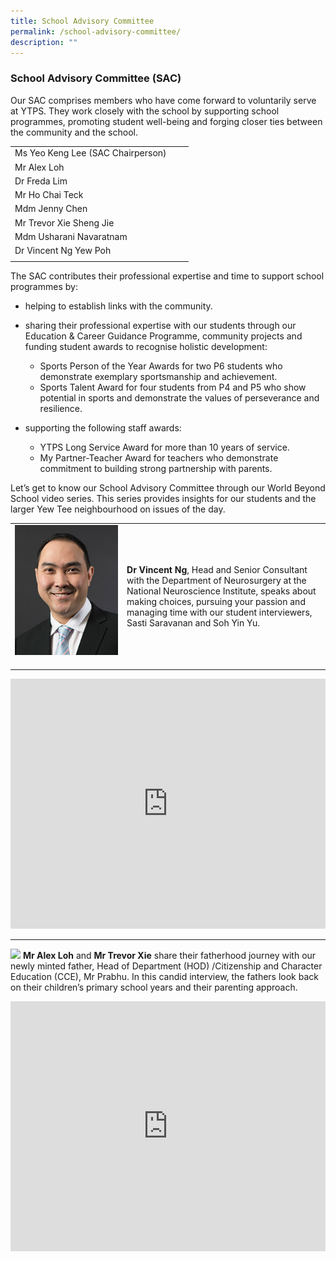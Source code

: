 ```yaml
---
title: School Advisory Committee
permalink: /school-advisory-committee/
description: ""
---
```

### School Advisory Committee (SAC)

Our SAC comprises members who have come forward to voluntarily serve at YTPS. They work closely with the school by supporting school programmes, promoting student well-being and forging closer ties between the community and the school.



| |  |  |
| -------- | -------- | -------- |
|Ms Yeo Keng Lee (SAC Chairperson)|||
|Mr Alex Loh  |    |   |
|Dr Freda Lim  |    |   |
|Mr Ho Chai Teck  |    |   |
|Mdm Jenny Chen  |    |   |
|Mr Trevor Xie Sheng Jie  |    |   |
|Mdm Usharani Navaratnam |    |   |
|Dr Vincent Ng Yew Poh |    |   |
||||

The SAC contributes their professional expertise and time to support school programmes by:<br>
* helping to establish links with the community.<br>
* sharing their professional expertise with our students through our Education &amp; Career Guidance Programme, community projects and funding student awards to recognise holistic development:<br>
  * Sports Person of the Year Awards for two P6 students who demonstrate exemplary sportsmanship and achievement.<br>
  * Sports Talent Award for four students from P4 and P5 who show potential in sports and demonstrate the values of perseverance and resilience.<br> 

* supporting the following staff awards:<br>
  * YTPS Long Service Award for more than 10 years of service. <br> 
  * My Partner-Teacher Award for teachers who demonstrate commitment to building strong partnership with parents.<br>
 
 Let’s get to know our School Advisory Committee through our World Beyond School video series. This series provides insights for our students and the larger Yew Tee neighbourhood on issues of the day. <br>
 

|  |  | 
| -------- | -------- | 
| ![](/images/ng-yew-poh-vincent-portrait.jpg)<br> &nbsp;&nbsp;&nbsp;&nbsp;&nbsp;&nbsp;&nbsp;&nbsp;&nbsp;&nbsp;&nbsp;&nbsp;&nbsp;&nbsp;&nbsp;&nbsp;&nbsp;&nbsp;&nbsp;&nbsp;&nbsp;&nbsp;&nbsp;&nbsp;&nbsp;&nbsp;&nbsp;&nbsp;&nbsp;&nbsp;&nbsp;&nbsp;&nbsp;&nbsp;&nbsp;&nbsp;&nbsp;&nbsp;&nbsp;&nbsp;&nbsp;&nbsp; |**Dr Vincent Ng**, Head and Senior Consultant with the Department of Neurosurgery at the National Neuroscience Institute, speaks about making choices, pursuing your passion and managing time with our student interviewers, Sasti Saravanan and Soh Yin Yu.|
<iframe allowfullscreen="" allow="accelerometer; autoplay; clipboard-write; encrypted-media; gyroscope; picture-in-picture; web-share" frameborder="0" title="YouTube video player" src="https://www.youtube.com/embed/ZjX4vu0HhJ4" height="400" style="width:100%"></iframe>
<br>
<hr>

![](/images/sac%202023%2001.jpg)
**Mr Alex Loh** and **Mr Trevor Xie** share their fatherhood journey with our newly minted father, Head of Department (HOD) /Citizenship and Character Education (CCE), Mr Prabhu. In this candid interview, the fathers look back on their children’s primary school years and their parenting approach.<br>
<iframe allowfullscreen="" allow="accelerometer; autoplay; clipboard-write; encrypted-media; gyroscope; picture-in-picture; web-share" frameborder="0" title="YouTube video player" src="https://www.youtube.com/embed/nD4xF1y0jfE" height="400" style="width:100%"></iframe>